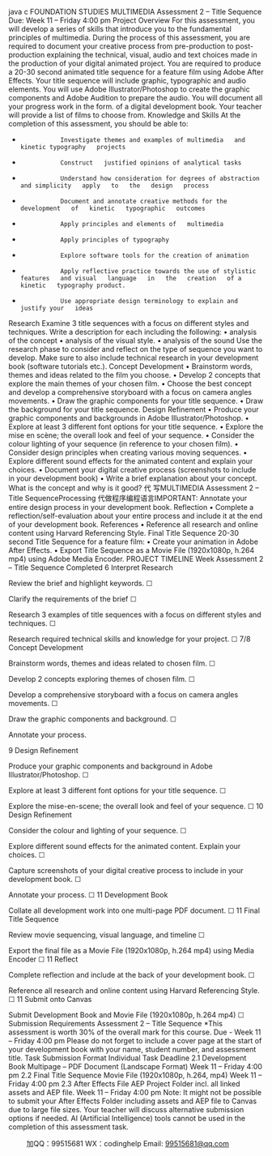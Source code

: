 java c
FOUNDATION STUDIES 
MULTIMEDIA 
Assessment 2 – Title Sequence 
Due: Week   11 –   Friday 4:00 pm
Project Overview 
For this assessment, you will develop a series of skills that introduce you to   the fundamental   principles   of   multimedia.   During the process of this assessment, you are required to   document your   creative   process from   pre-production   to post-production explaining the technical, visual, audio and text choices made   in the   production   of your digital   animated   project.
You are required to produce a 20-30 second   animated title   sequence for   a feature film   using Adobe After   Effects. Your   title sequence will include graphic, typographic and audio elements. You will   use Adobe   Illustrator/Photoshop to create   the graphic components and Adobe Audition to prepare the audio. You will document all   your   progress work   in   the form. of a digital development   book.
Your teacher will provide a list of films to choose from.
Knowledge and Skills 
At the completion of this assessment, you should be able   to:
-                Investigate themes and examples of multimedia   and   kinetic typography   projects
-                Construct   justified opinions of analytical tasks
-                Understand how consideration for degrees of abstraction   and simplicity   apply   to   the   design   process
-                Document and annotate creative methods for the   development   of   kinetic   typographic   outcomes
-                Apply principles and elements of   multimedia
-                Apply principles of typography
-                Explore software tools for the creation of animation
-                Apply reflective practice towards the use of stylistic features   and visual   language   in   the   creation   of a   kinetic   typography product.
-                Use appropriate design terminology to explain and   justify your   ideas
Research 
Examine 3 title sequences with a focus on different styles and techniques.   Write a description for each including the following:
• analysis   of   the   concept
• analysis   of   the   visual   style.	
• analysis   of   the   sound
Use the research phase to consider and reflect on the type of sequence you want to develop. 
Make sure to also include technical research   in your development   book   (software tutorials   etc.).
Concept Development 
•    Brainstorm words, themes and ideas related to the film you choose.
•    Develop 2 concepts that explore the main themes of your chosen film. 
• Choose the best concept and develop a comprehensive storyboard   with   a focus   on   camera   angles      movements.
•    Draw the graphic components for your title sequence.
•    Draw the background for your title sequence.
Design Refinement 
•    Produce your graphic components and backgrounds in Adobe   Illustrator/Photoshop.
•    Explore at least 3 different font options for your title sequence. 
•    Explore the mise en scène; the overall look   and feel   of your sequence.
• Consider   the   colour    lighting   of   your   sequence   (in   reference   to   your   chosen   film).
•   Consider design principles when creating various moving sequences.
•    Explore different sound effects for the animated content and explain your choices.
•    Document your digital creative process (screenshots to   include   in your development   book)
• Write a brief explanation about your concept. What is the   concept   and why   is   it   good?
代 写MULTIMEDIA Assessment 2 – Title SequenceProcessing
代做程序编程语言IMPORTANT: Annotate your entire design process in your development book. 
Reflection • Complete a reflection/self-evaluation about your entire process and   include   it   at the   end   of your development   book.
References 
•    Reference all research and online content   using   Harvard   Referencing Style.
Final Title Sequence 
20-30 second Title Sequence for a feature film:
•   Create your animation in Adobe After Effects.
•    Export Title Sequence as a   Movie   File (1920x1080p, h.264   mp4)   using Adobe   Media   Encoder.
PROJECT TIMELINE 
Week 
Assessment 2 – Title Sequence 
Completed 
6 
Interpret  Research 


Review the brief and highlight keywords. 
☐ 

Clarify the requirements of the brief 
☐ 

Research 3 examples of title sequences with a focus on different styles and techniques. 
☐ 

Research required technical skills and knowledge for your project. 
☐ 
7/8 
Concept Development 


Brainstorm words, themes and ideas related to chosen film. 
☐ 

Develop 2 concepts exploring themes of chosen film. 
☐ 

Develop a comprehensive storyboard with a focus on camera angles  movements. 
☐ 

Draw the graphic components and background. 
☐ 

Annotate your process. 

9 
Design Refinement 


Produce your graphic components and background in Adobe Illustrator/Photoshop. 
☐ 

Explore at least 3 different font options for your title sequence. 
☐ 

Explore the mise-en-scene; the overall look and feel of your sequence. 
☐ 
10 
Design Refinement 


Consider the colour and lighting of your sequence. 
☐ 

Explore different sound effects for the animated content. Explain your choices. 
☐ 

Capture screenshots of your digital creative process to include in your development book. 
☐ 

Annotate your process. 
☐ 
11 
Development Book 


Collate all development work into one multi-page PDF document. 
☐ 
11 
Final Title Sequence 


Review movie sequencing, visual language, and timeline 
☐ 

Export the final file as a Movie File (1920x1080p, h.264 mp4) using Media Encoder 
☐ 
11 
Reflect 


Complete reflection and include at the back of your development book. 
☐ 

Reference all research and online content using Harvard Referencing Style. 
☐ 
11 
Submit onto Canvas 


Submit Development Book and Movie File (1920x1080p, h.264 mp4) 
☐ 
Submission Requirements 
Assessment 2 – Title Sequence 
*This assessment is worth 30% of the overall mark for this course. 
Due - Week 11 – Friday 4:00 pm 
Please do not forget to include a cover page at the start of your development book with your name, student number, and assessment title. 
Task 
Submission Format 
Individual Task Deadline 
2.1 Development Book 
Multipage – PDF Document (Landscape Format) 
Week 11 – Friday 4:00 pm 
2.2 Final Title Sequence 
Movie File (1920x1080p, h.264, mp4) 
Week 11 – Friday 4:00 pm 
2.3 After Effects File 
AEP Project Folder incl. all linked assets and AEP file. 
Week 11 – Friday 4:00 pm 
Note: It might not be possible to submit your After Effects Folder including assets and AEP file to Canvas due to large file sizes. Your teacher will discuss alternative submission options if needed. 
AI (Artificial Intelligence) tools cannot be used in the completion of this assessment task. 





         
加QQ：99515681  WX：codinghelp  Email: 99515681@qq.com
